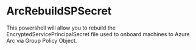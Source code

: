 # ArcRebuildSPSecret

This powershell will allow you to rebuild the EncryptedServicePrincipalSecret file used to onboard machines to Azure Arc via Group Policy Object.
